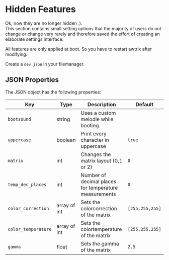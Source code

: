 # Hidden Features

Ok, now they are no longer hidden :).  
This section contains small setting options that the majority of users do not change or change very rarely and therefore saved the effort of creating an elaborate settings interface.

All features are only applied at boot. So you have to restart awtrix after modifying.   

Create a `dev.json` in your filemanager.

## JSON Properties

The JSON object has the following properties:

| Key | Type | Description | Default |
| --- | ---- | ----------- | ------- |
| `bootsound` | string | Uses a custom melodie while booting |  |
| `uppercase` | boolean | Print every character in uppercase | `true` |
| `matrix` | int | Changes the matrix layout (0,1 or 2) | `0` |
| `temp_dec_places` | int | Number of decimal places for temperature measurements | `0` |
| `color_correction` | array of int | Sets the colorcorrection of the matrix | `[255,255,255]` |
| `color_temperature` | array of int | Sets the colortemperature of the matrix | `[255,255,255]` |
| `gamma` |float | Sets the gamma of the matrix | `2.5` |
